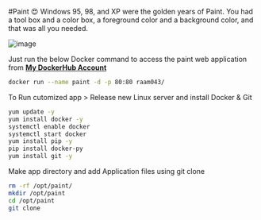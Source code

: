 #Paint 😍
Windows 95, 98, and XP were the golden years of Paint. You had a tool box and a color box, a foreground color and a background color, and that was all you needed.

![image](https://user-images.githubusercontent.com/111989928/199283612-8818dc40-c52b-4c46-b89d-35360d9b5efc.png)


Just run the below Docker command to access the paint web application from **[My DockerHub Account](https://hub.docker.com/u/raam043)**
```sh
docker run --name paint -d -p 80:80 raam043/
```

To Run cutomized app > Release new Linux server and install Docker & Git
```sh
yum update -y
yum install docker -y
systemctl enable docker
systemctl start docker
yum install pip -y
pip install docker-py
yum install git -y
```


Make app directory and add Application files using git clone
```sh
rm -rf /opt/paint/
mkdir /opt/paint
cd /opt/paint
git clone 
